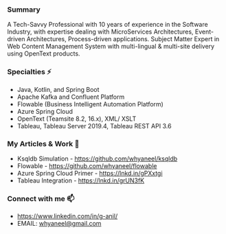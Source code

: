 ### Summary
A Tech-Savvy Professional with 10 years of experience in the Software Industry, with expertise dealing with MicroServices Architectures, Event-driven Architectures, Process-driven applications. Subject Matter Expert in Web Content Management System with multi-lingual & multi-site delivery using OpenText products.

### Specialties ⚡
- Java, Kotlin, and Spring Boot
- Apache Kafka and Confluent Platform
- Flowable (Business Intelligent Automation Platform)
- Azure Spring Cloud
- OpenText (Teamsite 8.2, 16.x), XML/ XSLT
- Tableau, Tableau Server 2019.4, Tableau REST API 3.6

### My Articles & Work 🔭
- Ksqldb Simulation - https://github.com/whyaneel/ksqldb
- Flowable - https://github.com/whyaneel/flowable
- Azure Spring Cloud Primer - https://lnkd.in/gPXxtgi
- Tableau Integration - https://lnkd.in/grUN3fK

### Connect with me 📫 
- https://www.linkedin.com/in/g-anil/
- EMAIL: whyaneel@gmail.com


<!--
**whyaneel/whyaneel** is a ✨ _special_ ✨ repository because its `README.md` (this file) appears on your GitHub profile.

Here are some ideas to get you started:

- 🔭 I’m currently working on ...
- 🌱 I’m currently learning ...
- 👯 I’m looking to collaborate on ...
- 🤔 I’m looking for help with ...
- 💬 Ask me about ...
- 📫 How to reach me: ...
- 😄 Pronouns: ...
- ⚡ Fun fact: ...
-->
